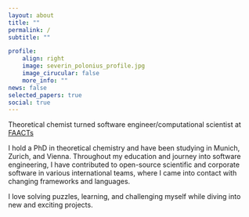 ```yaml
---
layout: about
title: ""
permalink: / 
subtitle: ""

profile:
    align: right
    image: severin_polonius_profile.jpg
    image_cirucular: false
    more_info: ""
news: false
selected_papers: true
social: true
---
```


Theoretical chemist turned software engineer/computational scientist at [FAACTs](https://www.faccts.de/)

I hold a PhD in theoretical chemistry and have been studying in Munich, Zurich,
and Vienna. Throughout my education and journey into software engineering, I have contributed to open-source scientific and corporate software in various 
international teams, where I came into contact with changing frameworks and languages. 

I love solving puzzles, learning, and challenging myself while diving into new and exciting projects.
